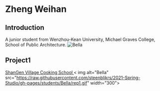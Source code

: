 # Zheng Weihan
## Introduction
A junior student from Wenzhou-Kean University, Michael Graves College, School of Public Architecture.
 <img alt="Bella" src="https://raw.githubusercontent.com/steenblikrs/2021-Spring-Studio/gh-pages/students/Bella/%E5%BE%AE%E4%BF%A1%E5%9B%BE%E7%89%87_20210527211604.jpg">
## Project1
[ ShanGen Village Cooking School ](https://www.stevenholl.com/projects/whitney-water-facility)
< img alt="Bella" src="https://raw.githubusercontent.com/steenblikrs/2021-Spring-Studio/gh-pages/students/Bella/rep1.gif" width="300">

